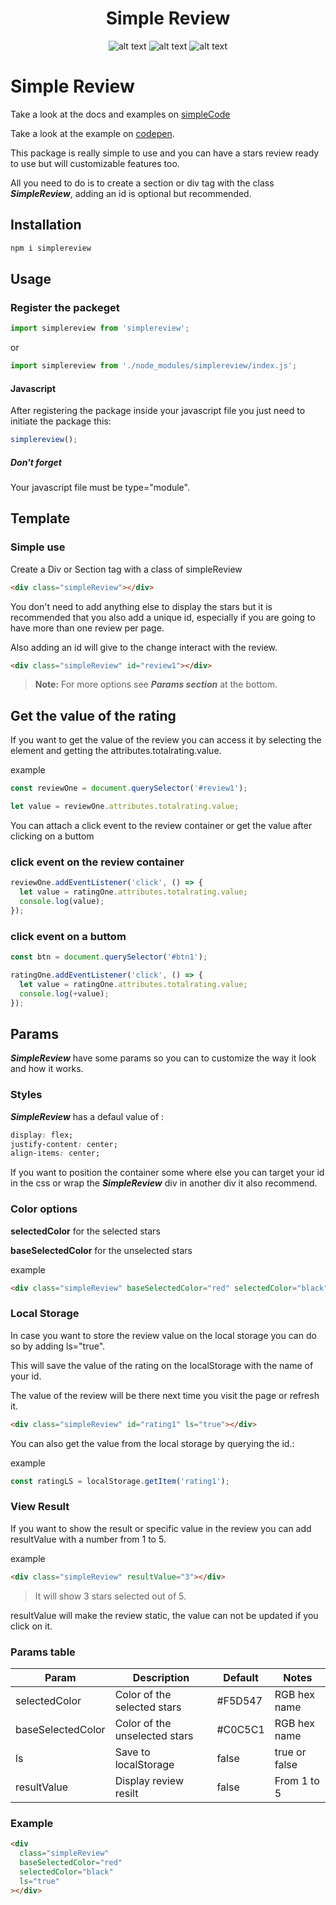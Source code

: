 <div align="center">
<h1>Simple Review </h1>
  
![alt text](https://img.shields.io/badge/My%20first%20NPM%20package-2.0.0-red)  ![alt text](https://img.shields.io/badge/Made%20by-Max-brightgreen) ![alt text](https://img.shields.io/badge/NPM%20package-True-red)
</div>

# Simple Review

Take a look at the docs and examples on [simpleCode](https://simple-code.netlify.app/review/intro.html)

Take a look at the example on [codepen](https://codepen.io/maxrpark/pen/zYpYpKB).

This package is really simple to use and you can have a stars review ready to use but will customizable features too.

All you need to do is to create a section or div tag with the class **_SimpleReview_**, adding an id is optional but recommended.

## Installation

```bash
npm i simplereview
```

## Usage

### Register the packeget

```js
import simplereview from 'simplereview';
```

or

```js
import simplereview from './node_modules/simplereview/index.js';
```

#### Javascript

After registering the package inside your javascript file you just need to initiate the package this:

```js
simplereview();
```

##### Don't forget

Your javascript file must be type="module".

<!-- #### Vue

```js
  mounted() {
    simplereview();;
  },
``` -->

## Template

### Simple use

Create a Div or Section tag with a class of simpleReview

```html
<div class="simpleReview"></div>
```

You don't need to add anything else to display the stars but it is recommended that you also add a unique id, especially if you are going to have more than one review per page.

Also adding an id will give to the change interact with the review.

```html
<div class="simpleReview" id="review1"></div>
```

> **Note:** For more options see **_Params section_** at the bottom.

## Get the value of the rating

If you want to get the value of the review you can access it by selecting the element and getting the attributes.totalrating.value.

example

```js
const reviewOne = document.querySelector('#review1');
```

```js
let value = reviewOne.attributes.totalrating.value;
```

You can attach a click event to the review container or get the value after clicking on a buttom

### click event on the review container

```js
reviewOne.addEventListener('click', () => {
  let value = ratingOne.attributes.totalrating.value;
  console.log(value);
});
```

### click event on a buttom

```js
const btn = document.querySelector('#btn1');

ratingOne.addEventListener('click', () => {
  let value = ratingOne.attributes.totalrating.value;
  console.log(+value);
});
```

## Params

**_SimpleReview_** have some params so you can to customize the way it look and how it works.

### Styles

**_SimpleReview_** has a defaul value of :

```css
display: flex;
justify-content: center;
align-items: center;
```

If you want to position the container some where else you can target your id in the css or wrap the **_SimpleReview_** div in another div it also recommend.

### Color options

**selectedColor** for the selected stars

**baseSelectedColor** for the unselected stars

example

```html
<div class="simpleReview" baseSelectedColor="red" selectedColor="black"></div>
```

### Local Storage

In case you want to store the review value on the local storage you can do so by adding ls="true".

This will save the value of the rating on the localStorage with the name of your id.

The value of the review will be there next time you visit the page or refresh it.

```html
<div class="simpleReview" id="rating1" ls="true"></div>
```

You can also get the value from the local storage by querying the id.:

example

```js
const ratingLS = localStorage.getItem('rating1');
```

### View Result

If you want to show the result or specific value in the review you can add resultValue with a number from 1 to 5.

example

```html
<div class="simpleReview" resultValue="3"></div>
```

> It will show 3 stars selected out of 5.

resultValue will make the review static, the value can not be updated if you click on it.

### Params table

| Param             | Description                   | Default | Notes         |
| ----------------- | ----------------------------- | ------- | ------------- |
| selectedColor     | Color of the selected stars   | #F5D547 | RGB hex name  |
| baseSelectedColor | Color of the unselected stars | #C0C5C1 | RGB hex name  |
| ls                | Save to localStorage          | false   | true or false |
| resultValue       | Display review resilt         | false   | From 1 to 5   |

### Example

```html
<div
  class="simpleReview"
  baseSelectedColor="red"
  selectedColor="black"
  ls="true"
></div>
```
